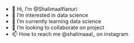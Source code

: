 - 👋 Hi, I’m @Shalimaalfianuri
- 👀 I’m interested in data science
- 🌱 I’m currently learning data science
- 💞️ I’m looking to collaborate on project
- 📫 How to reach me @shalimaaal_ on instagram

<!---
Shalimaalfianuri/Shalimaalfianuri is a ✨ special ✨ repository because its `README.md` (this file) appears on your GitHub profile.
You can click the Preview link to take a look at your changes.
--->
